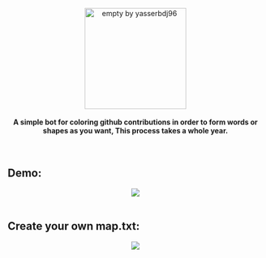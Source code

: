 <div align="center">
  <br><img align="center" height="200" src="https://raw.githubusercontent.com/yasserbdj96/empty/main/screenshot/logo.png" alt="empty by yasserbdj96">
  <br><br>
  <strong>A simple bot for coloring github contributions in order to form words or shapes as you want, This process takes a whole year.</strong>
</div>
<br>

<br>
<h2>Demo:</h2>
<div align="center">
    <a href="https://raw.githubusercontent.com/yasserbdj96/empty/main/screenshot/screenshot.png" target="_blank"><img src="https://raw.githubusercontent.com/yasserbdj96/empty/main/screenshot/screenshot.png" /></a>
</div>

<br>
<h2>Create your own map.txt:</h2>
<div align="center">
    <a href="https://yasserbdj96.github.io/empty" target="_blank"><img src="https://raw.githubusercontent.com/yasserbdj96/empty/main/screenshot/screenshot1.png" /></a>
</div>